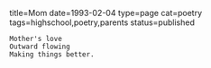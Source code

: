 title=Mom
date=1993-02-04
type=page
cat=poetry
tags=highschool,poetry,parents
status=published
~~~~~~
Mother's love
Outward flowing
Making things better.
